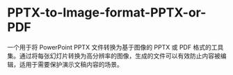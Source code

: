 # PPTX-to-Image-format-PPTX-or-PDF
一个用于将 PowerPoint PPTX 文件转换为基于图像的 PPTX 或 PDF 格式的工具集。通过将每张幻灯片转换为高分辨率的图像，生成的文件可以有效防止内容被编辑，适用于需要保护演示文稿内容的场景。
